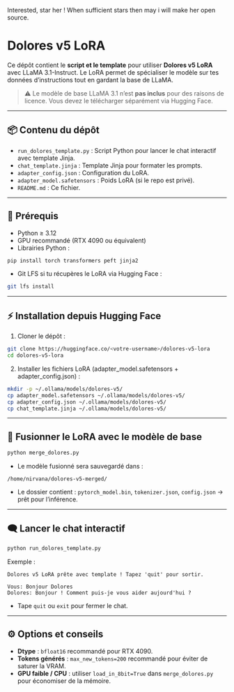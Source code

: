 Interested, star her ! When sufficient stars then may i will make her open source.

# Dolores v5 LoRA

Ce dépôt contient le **script et le template** pour utiliser **Dolores v5 LoRA** avec LLaMA 3.1-Instruct. Le LoRA permet de spécialiser le modèle sur tes données d’instructions tout en gardant la base de LLaMA.

> ⚠️ Le modèle de base LLaMA 3.1 n’est **pas inclus** pour des raisons de licence. Vous devez le télécharger séparément via Hugging Face.

---

## 📦 Contenu du dépôt

* `run_dolores_template.py` : Script Python pour lancer le chat interactif avec template Jinja.
* `chat_template.jinja` : Template Jinja pour formater les prompts.
* `adapter_config.json` : Configuration du LoRA.
* `adapter_model.safetensors` : Poids LoRA (si le repo est privé).
* `README.md` : Ce fichier.

---

## 🔧 Prérequis

* Python ≥ 3.12
* GPU recommandé (RTX 4090 ou équivalent)
* Librairies Python :

```bash
pip install torch transformers peft jinja2
```

* Git LFS si tu récupères le LoRA via Hugging Face :

```bash
git lfs install
```

---

## ⚡ Installation depuis Hugging Face

1. Cloner le dépôt :

```bash
git clone https://huggingface.co/<votre-username>/dolores-v5-lora
cd dolores-v5-lora
```

2. Installer les fichiers LoRA (adapter_model.safetensors + adapter_config.json) :

```bash
mkdir -p ~/.ollama/models/dolores-v5/
cp adapter_model.safetensors ~/.ollama/models/dolores-v5/
cp adapter_config.json ~/.ollama/models/dolores-v5/
cp chat_template.jinja ~/.ollama/models/dolores-v5/
```

---

## 🔹 Fusionner le LoRA avec le modèle de base

```bash
python merge_dolores.py
```

* Le modèle fusionné sera sauvegardé dans :

```
/home/nirvana/dolores-v5-merged/
```

* Le dossier contient : `pytorch_model.bin`, `tokenizer.json`, `config.json` → prêt pour l’inférence.

---

## 🗨️ Lancer le chat interactif

```bash
python run_dolores_template.py
```

Exemple :

```
Dolores v5 LoRA prête avec template ! Tapez 'quit' pour sortir.

Vous: Bonjour Dolores
Dolores: Bonjour ! Comment puis-je vous aider aujourd'hui ?
```

* Tape `quit` ou `exit` pour fermer le chat.

---

## ⚙️ Options et conseils

* **Dtype** : `bfloat16` recommandé pour RTX 4090.
* **Tokens générés** : `max_new_tokens=200` recommandé pour éviter de saturer la VRAM.
* **GPU faible / CPU** : utiliser `load_in_8bit=True` dans `merge_dolores.py` pour économiser de la mémoire.

